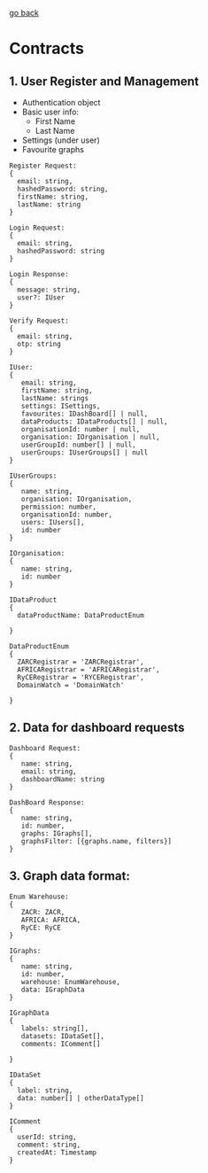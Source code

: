 [go back](readme.md)

# Contracts
## 1. User Register and Management
  - Authentication object
  - Basic user info:
     - First Name
     - Last Name
  - Settings (under user)
  - Favourite graphs
```
Register Request:
{
  email: string,
  hashedPassword: string,
  firstName: string,
  lastName: string
}
```
```
Login Request:
{
  email: string,
  hashedPassword: string
}
```
```
Login Response:
{
  message: string,
  user?: IUser
}
```
```
Verify Request:
{
  email: string,
  otp: string
}
```
```
IUser:
{
   email: string,
   firstName: string,
   lastName: strings
   settings: ISettings,
   favourites: IDashBoard[] | null,
   dataProducts: IDataProducts[] | null,
   organisationId: number | null,
   organisation: IOrganisation | null,
   userGroupId: number[] | null,
   userGroups: IUserGroups[] | null
}

```
```
IUserGroups:
{
   name: string,
   organisation: IOrganisation,
   permission: number,
   organisationId: number,
   users: IUsers[],
   id: number
}
```
```
IOrganisation:
{
   name: string,
   id: number
}
```
```
IDataProduct
{
  dataProductName: DataProductEnum

}
```
```
DataProductEnum
{
  ZARCRegistrar = 'ZARCRegistrar',
  AFRICARegistrar = 'AFRICARegistrar',
  RyCERegistrar = 'RYCERegistrar',
  DomainWatch = 'DomainWatch'
  
}
```
## 2. Data for dashboard requests 
```
Dashboard Request:
{
   name: string, 
   email: string,
   dashboardName: string
}
```
```
DashBoard Response:
{
   name: string,
   id: number,
   graphs: IGraphs[],
   graphsFilter: [{graphs.name, filters}]
}
```
## 3. Graph data format:
```
Enum Warehouse:
{
   ZACR: ZACR,
   AFRICA: AFRICA,
   RyCE: RyCE
}
```
```
IGraphs:
{
   name: string,
   id: number,
   warehouse: EnumWarehouse,
   data: IGraphData
}
```
```
IGraphData
{
   labels: string[],
   datasets: IDataSet[],
   comments: IComment[]
   
}
```
```
IDataSet
{
  label: string,
  data: number[] | otherDataType[]
}
```
```
IComment
{
  userId: string,
  comment: string,
  createdAt: Timestamp
}
```
